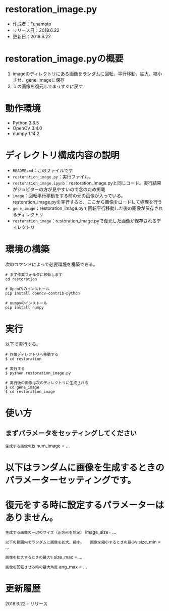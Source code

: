 # restoration_image.py
- 作成者：Funamoto
- リリース日：2018.6.22
- 更新日：2018.6.22

# restoration_image.pyの概要
1. imageのディレクトリにある画像をランダムに回転、平行移動、拡大、縮小させ、gene_imageに保存
2. １の画像を復元してまっすぐに戻す


# 動作環境
- Python 3.6.5
- OpenCV 3.4.0
- numpy 1.14.2


# ディレクトリ構成内容の説明
- `README.md`：このファイルです
- `restoration_image.py`：実行ファイル。
- `restoration_image.ipynb`：restoration_image.pyと同じコード。実行結果がジュピターの方が見やすいので念のため掲載
- `image`：回転平行移動をする前の元の画像が入っている。restoration_image.pyを実行すると、ここから画像をロードして処理を行う
- `gene_image`：restoration_image.pyで回転平行移動した後の画像が保存されるディレクトリ
- `restoration_image`：restoration_image.pyで復元した画像が保存されるディレクトリ


# 環境の構築

次のコマンドによって必要環境を構築できる。
```
# まず作業フォルダに移動します
cd restoration

# OpenCVのインストール
pip install opencv-contrib-python

# numpyのインストール
pip install numpy

```


# 実行

以下で実行する。
```
# 作業ディレクトリへ移動する
$ cd restoration

# 実行する
$ python restoration_image.py

# 実行後の画像は次のディレクトリに生成される
$ cd gene_image
$ cd restoration_image
```



# 使い方

## まずパラメータをセッティングしてください

`生成する画像の数`
num_image = ...


# 以下はランダムに画像を生成するときのパラメーターセッティングです。
# 復元をする時に設定するパラメーターはありません。
`生成する画像の一辺のサイズ（正方形を想定）`
image_size= ...

`以下の範囲内でランダムに画像を拡大、縮小。
　画像を縮小するときの最小%`
size_min = ...

`画像を拡大するときの最大%`
size_max = ...

`画像を回転させる時の最大角度`
ang_max = ...



# 更新履歴
2018.6.22 - リリース
